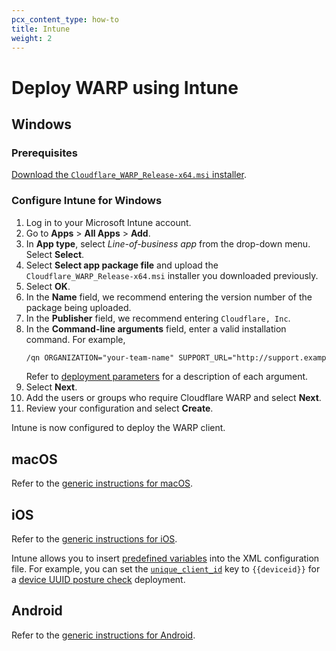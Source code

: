 ```yaml
---
pcx_content_type: how-to
title: Intune
weight: 2
---
```


# Deploy WARP using Intune

## Windows

### Prerequisites

[Download the `Cloudflare_WARP_Release-x64.msi` installer](/cloudflare-one/connections/connect-devices/warp/download-warp/#windows).

### Configure Intune for Windows

1. Log in to your Microsoft Intune account.
2. Go to **Apps** > **All Apps** > **Add**.
3. In **App type**, select _Line-of-business app_ from the drop-down menu. Select **Select**.
4. Select **Select app package file** and upload the `Cloudflare_WARP_Release-x64.msi` installer you downloaded previously.
5. Select **OK**.
6. In the **Name** field, we recommend entering the version number of the package being uploaded.
7. In the **Publisher** field, we recommend entering `Cloudflare, Inc`.
8. In the **Command-line arguments** field, enter a valid installation command. For example,
    ```txt
    /qn ORGANIZATION="your-team-name" SUPPORT_URL="http://support.example.com"
    ```
    Refer to [deployment parameters](/cloudflare-one/connections/connect-devices/warp/deployment/mdm-deployment/parameters/) for a description of each argument.
9. Select **Next**.
10. Add the users or groups who require Cloudflare WARP and select **Next**.
11. Review your configuration and select **Create**.

Intune is now configured to deploy the WARP client.

## macOS

Refer to the [generic instructions for macOS](/cloudflare-one/connections/connect-devices/warp/deployment/mdm-deployment/#macos).

## iOS

Refer to the [generic instructions for iOS](/cloudflare-one/connections/connect-devices/warp/deployment/mdm-deployment/#ios).

Intune allows you to insert [predefined variables](https://learn.microsoft.com/en-us/mem/intune/apps/app-configuration-policies-use-ios#tokens-used-in-the-property-list) into the XML configuration file. For example, you can set the [`unique_client_id`](/cloudflare-one/connections/connect-devices/warp/deployment/mdm-deployment/parameters/#unique_client_id) key to `{{deviceid}}` for a [device UUID posture check](/cloudflare-one/identity/devices/warp-client-checks/device-uuid/) deployment.

## Android

Refer to the [generic instructions for Android](/cloudflare-one/connections/connect-devices/warp/deployment/mdm-deployment/#android).
